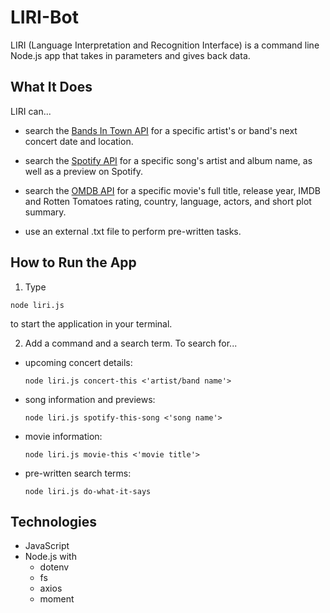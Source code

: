 # LIRI-Bot

LIRI (Language Interpretation and Recognition Interface) is a command line Node.js app that takes in parameters and gives back data.

## What It Does

LIRI can...

* search the [Bands In Town API](https://artists.bandsintown.com/support/bandsintown-api) for a specific artist's or band's next concert date and location.

* search the [Spotify API](https://developer.spotify.com/documentation/web-api/) for a specific song's artist and album name, as well as a preview on Spotify.

* search the [OMDB API](http://github.com) for a specific movie's full title, release year, IMDB and Rotten Tomatoes rating, country, language, actors, and short plot summary.

* use an external .txt file to perform pre-written tasks.

## How to Run the App

1. Type 
```
node liri.js
```
to start the application in your terminal.

2. Add a command and a search term. To search for...

* upcoming concert details:
    ```
    node liri.js concert-this <'artist/band name'>
    ```

* song information and previews:
    ```
    node liri.js spotify-this-song <'song name'>
    ```

*  movie information:
    ```
    node liri.js movie-this <'movie title'>
    ```

* pre-written search terms:
    ```
    node liri.js do-what-it-says
    ```

## Technologies

* JavaScript
* Node.js with 
    * dotenv
    * fs
    * axios
    * moment
